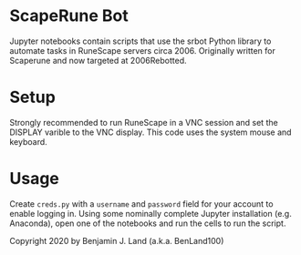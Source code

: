 # ScapeRune Bot

Jupyter notebooks contain scripts that use the srbot Python library to automate
tasks in RuneScape servers circa 2006. Originally written for Scaperune
and now targeted at 2006Rebotted.

# Setup

Strongly recommended to run RuneScape in a VNC session and set the DISPLAY
varible to the VNC display. This code uses the system mouse and keyboard.

# Usage

Create `creds.py` with a `username` and `password` field for your account to 
enable logging in. Using some nominally complete Jupyter installation (e.g.
Anaconda), open one of the notebooks and run the cells to run the script.

Copyright 2020 by Benjamin J. Land (a.k.a. BenLand100)
